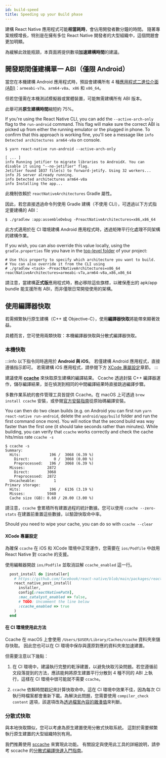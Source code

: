 ```yaml
---
id: build-speed
title: Speeding up your Build phase
---
```


建構 React Native 應用程式可能**相當耗時**，會佔用開發者數分鐘的時間。
隨著專案規模增長，特別是在擁有多位 React Native 開發者的大型組織中，這個問題會更加明顯。

為緩解此效能瓶頸，本頁面將提供數項**加速建構時間**的建議。

## 開發期間僅建構單一 ABI（僅限 Android）

當您在本機建構 Android 應用程式時，預設會建構所有 4 種[應用程式二進位介面 (ABI)](https://developer.android.com/ndk/guides/abis)：`armeabi-v7a`、`arm64-v8a`、`x86` 和 `x86_64`。

但若您僅需在本機測試模擬器或實體裝置，可能無需建構所有 ABI 版本。

此舉可將**原生建構時間**縮短約 75%。

If you're using the React Native CLI, you can add the `--active-arch-only` flag to the `run-android` command. This flag will make sure the correct ABI is picked up from either the running emulator or the plugged in phone. To confirm that this approach is working fine, you'll see a message like `info Detected architectures arm64-v8a` on console.

```
$ yarn react-native run-android --active-arch-only

[ ... ]
info Running jetifier to migrate libraries to AndroidX. You can disable it using "--no-jetifier" flag.
Jetifier found 1037 file(s) to forward-jetify. Using 32 workers...
info JS server already running.
info Detected architectures arm64-v8a
info Installing the app...
```

此機制依賴於 `reactNativeArchitectures` Gradle 屬性。

因此，若您直接透過命令列使用 Gradle 建構（不使用 CLI），可透過以下方式指定要建構的 ABI：

```
$ ./gradlew :app:assembleDebug -PreactNativeArchitectures=x86,x86_64
```

此方式適用於在 CI 環境建構 Android 應用程式時，透過矩陣平行化處理不同架構的建構作業。

If you wish, you can also override this value locally, using the `gradle.properties` file you have in the [top-level folder](https://github.com/facebook/react-native/blob/19cf70266eb8ca151aa0cc46ac4c09cb987b2ceb/template/android/gradle.properties#L30-L33) of your project:

```
# Use this property to specify which architecture you want to build.
# You can also override it from the CLI using
# ./gradlew <task> -PreactNativeArchitectures=x86_64
reactNativeArchitectures=armeabi-v7a,arm64-v8a,x86,x86_64
```

請注意，當建構**正式版**應用程式時，務必移除這些旗標，以確保產出的 apk/app bundle 能支援所有 ABI，而非僅限日常開發使用的架構。

## 使用編譯器快取

若需頻繁執行原生建構（C++ 或 Objective-C），使用**編譯器快取**將能帶來顯著效益。

具體而言，您可使用兩類快取：本機編譯器快取與分散式編譯器快取。

### 本機快取

:::info
以下指令同時適用於 **Android 與 iOS**。
若僅建構 Android 應用程式，直接遵循指示即可。
若需建構 iOS 應用程式，請參閱下方 [XCode 專屬設定](#xcode-specific-setup)章節。
:::

建議使用 [**ccache**](https://ccache.dev/) 來快取原生建構的編譯結果。
Ccache 透過封裝 C++ 編譯器運作，儲存編譯結果，並在偵測到相同的中間編譯結果時直接跳過編譯步驟。

多數作業系統的套件管理工具皆提供 Ccache。在 macOS 上可透過 `brew install ccache` 安裝，或參閱[官方安裝指南](https://github.com/ccache/ccache/blob/master/doc/INSTALL.md)從原始碼編譯安裝。

You can then do two clean builds (e.g. on Android you can first run `yarn react-native run-android`, delete the `android/app/build` folder and run the first command once more). You will notice that the second build was way faster than the first one (it should take seconds rather than minutes).
While building, you can verify that `ccache` works correctly and check the cache hits/miss rate `ccache -s`

```
$ ccache -s
Summary:
  Hits:             196 /  3068 (6.39 %)
    Direct:           0 /  3068 (0.00 %)
    Preprocessed:   196 /  3068 (6.39 %)
  Misses:          2872
    Direct:        3068
    Preprocessed:  2872
  Uncacheable:        1
Primary storage:
  Hits:             196 /  6136 (3.19 %)
  Misses:          5940
  Cache size (GB): 0.60 / 20.00 (3.00 %)
```

請注意，`ccache` 會累積所有建置過程的統計數據。您可以使用 `ccache --zero-stats` 在建置前重置這些數據，以驗證快取命中率。

Should you need to wipe your cache, you can do so with `ccache --clear`

#### XCode 專屬設定

為確保 `ccache` 在 iOS 和 XCode 環境中正常運作，您需要在 `ios/Podfile` 中啟用 React Native 對 ccache 的支援。

使用編輯器開啟 `ios/Podfile` 並取消註解 `ccache_enabled` 這一行。

```ruby
  post_install do |installer|
    # https://github.com/facebook/react-native/blob/main/packages/react-native/scripts/react_native_pods.rb#L197-L202
    react_native_post_install(
      installer,
      config[:reactNativePath],
      :mac_catalyst_enabled => false,
      # TODO: Uncomment the line below
      :ccache_enabled => true
    )
  end
```

#### 在 CI 環境使用此方法

Ccache 在 macOS 上會使用 `/Users/$USER/Library/Caches/ccache` 資料夾來儲存快取。
因此您也可以在 CI 環境中保存與還原對應的資料夾來加速建置。

但需要注意以下幾點：

1. 在 CI 環境中，建議執行完整的乾淨建置，以避免快取污染問題。若您遵循前文段落提到的方法，應該能夠將原生建置平行分散到 4 種不同的 ABI 上執行，這樣在 CI 環境中很可能就不需要 `ccache`。

2. `ccache` 依賴時間戳記來計算快取命中。這在 CI 環境中效果不佳，因為每次 CI 執行時檔案都會重新下載。為解決此問題，您需要使用 `compiler_check content` 選項，該選項改為[透過檔案內容的雜湊值](https://ccache.dev/manual/4.3.html)來判斷。

### 分散式快取

與本地快取類似，您可以考慮為原生建置使用分散式快取系統。
這對於需要頻繁執行原生建置的大型組織特別有用。

我們推薦使用 [sccache](https://github.com/mozilla/sccache) 來實現此功能。
有關設定與使用此工具的詳細說明，請參考 sccache 的[分散式編譯快速入門指南](https://github.com/mozilla/sccache/blob/main/docs/DistributedQuickstart.md)。